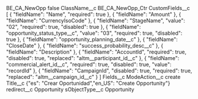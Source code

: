 <?xml version="1.0" encoding="UTF-8"?>
<CustomMetadata xmlns="http://soap.sforce.com/2006/04/metadata" xmlns:xsi="http://www.w3.org/2001/XMLSchema-instance" xmlns:xsd="http://www.w3.org/2001/XMLSchema">
    <label>BE_CA_NewOpp</label>
    <protected>false</protected>
    <values>
        <field>ClassName__c</field>
        <value xsi:type="xsd:string">BE_CA_NewOpp_Ctr</value>
    </values>
    <values>
        <field>CustomFields__c</field>
        <value xsi:type="xsd:string">[
    {
        &quot;fieldName&quot;: &quot;Name&quot;,
        &quot;required&quot;: true
    },
    {
        &quot;fieldName&quot;: &quot;Amount&quot;
    },
    {
        &quot;fieldName&quot;: &quot;CurrencyIsoCode&quot;
    },
    {
        &quot;fieldName&quot;: &quot;StageName&quot;,
        &quot;value&quot;: &quot;02&quot;,
        &quot;required&quot;: true,
        &quot;disabled&quot;: true
    },
    {
        &quot;fieldName&quot;: &quot;opportunity_status_type__c&quot;,
        &quot;value&quot;: &quot;03&quot;,
        &quot;required&quot;: true,
        &quot;disabled&quot;: true
    },
    {
        &quot;fieldName&quot;: &quot;opportunity_planning_date__c&quot;
    },
    {
        &quot;fieldName&quot;: &quot;CloseDate&quot;
    },
    {
        &quot;fieldName&quot;: &quot;success_probability_desc__c&quot;
    },
    {
        &quot;fieldName&quot;: &quot;Description&quot;
    },
    {
        &quot;fieldName&quot;: &quot;AccountId&quot;,
        &quot;required&quot;: true,
        &quot;disabled&quot;: true,
        &quot;replaced&quot;: &quot;altm__participant_id__c&quot;
    },
    {
        &quot;fieldName&quot;: &quot;commercial_alert_id__c&quot;,
        &quot;required&quot;: true,
        &quot;disabled&quot;: true,
        &quot;value&quot;: &quot;recordId&quot;
    },
    {
        &quot;fieldName&quot;: &quot;CampaignId&quot;,
        &quot;disabled&quot;: true,
        &quot;required&quot;: true,
        &quot;replaced&quot;: &quot;altm__campaign_id__c&quot;
    }
]</value>
    </values>
    <values>
        <field>Fields__c</field>
        <value xsi:nil="true"/>
    </values>
    <values>
        <field>ModeAction__c</field>
        <value xsi:type="xsd:string">create</value>
    </values>
    <values>
        <field>Title__c</field>
        <value xsi:type="xsd:string">{&quot;es&quot;: &quot;Crear Oportunidad&quot;,&quot;en_US&quot;: &quot;Create Opportunity&quot;}</value>
    </values>
    <values>
        <field>redirect__c</field>
        <value xsi:type="xsd:string">Opportunity</value>
    </values>
    <values>
        <field>sObjectType__c</field>
        <value xsi:type="xsd:string">Opportunity</value>
    </values>
</CustomMetadata>
